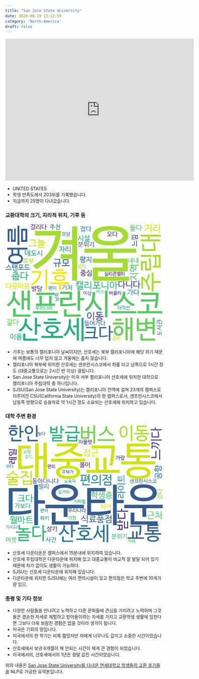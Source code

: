 ```yaml
---
title: "San Jose State University"
date: 2020-08-19 13:12:59
category: 'North-America'
draft: false
---
```


<iframe
width="600"
height="450"
frameborder="0" style="border:0"
src="https://www.google.com/maps/embed/v1/place?key=AIzaSyC9e1AME-pVmWC4hBpFdu5S4dKzyepa3HQ&q=San+Jose+State+University&center=37.3351874,-121.8810715&zoom=14" allowfullscreen>
</iframe>

* UNITED STATES
* 학생 만족도에서 203위를 기록했습니다.
* 지금까지 25명이 다녀갔습니다. 

### 교환대학의 크기, 지리적 위치, 기후 등

![gen_info-WordCloud](../univ_wordclouds_okt/gen_info/US000041_gen_info_okt.png)

* 기후는 보통의 캘리포니아 날씨이지만, 산호세는 북부 캘리포니아에 해당 하기 때문에 여름에도 너무 덥지 않고 겨울에는 춥지 않습니다.
* 캘리포니아 북부에 위치한 산호세는 샌프란시스코에서 차를 타고 남쪽으로 1시간 정도 (대중교통으로는 2시간 반 이상) 걸립니다.
* San Jose State University는 미국 서부 캘리포니아 산호세에 위치한 대학으로 캘리포니아 주립대학 중 하나입니다.
* SJSU(San Jose State University)는 캘리포니아 전역에 걸쳐 23개의 캠퍼스로 이루어진 CSU(California State University)의 한 캠퍼스로서, 샌프란시스코에서 남동쪽 방향으로 승용차로 약 1시간 정도 소요되는 산호세에 위치하고 있습니다.


### 대학 주변 환경

![env_info-WordCloud](../univ_wordclouds_okt/env_info/US000041_env_info_okt.png)

* 산호세 다운타운은 캠퍼스에서 15분내에 위치하여 있습니다.
* 산호세 주립대학은 다운타운에 위치해 있고 대중교통이 비교적 잘 발달 되어 있기 때문에 차가 없이도 생활이 가능하다.
* SJSU는 산호세 다운타운에 위치해 있습니다.
* 다운타운에 위치한 SJSU에는 여러 편의시설이 있고 편의점은 학교 주변에 10개가량 있으.


### 총평 및 기타 정보 
* 다양한 사람들을 만나려고 노력하고 다른 문화들에 관심을 가지려고 노력하며 그것들은 겸손한 자세로 체험하고 받아들이려는 자세를 가지고 교환학생 생활에 임한다면 그보다 더욱 보람찬 경험은 없을 것이라 생각이 됩니다.
* 미국은 기회의 땅입니다.
* 미국에서의 한 학기는 비록 짧았지만 저에게 너무나도 값지고 소중한 시간이었습니다.
* 산호세에서 보낸 6개월이 채 안되는 시간이 제게 큰 경험이 되었습니다.
* 미국에서의, 산호세에서의 1년은 정말 값진 시간이었습니다.


위의 내용은 [San Jose State University를 다녀온 연세대학교 학생들의 교환 후기들을](http://oia.yonsei.ac.kr/partner/expReport.asp?ucode=US000041&bgbn=A) NLP로 가공한 요약본입니다. 
